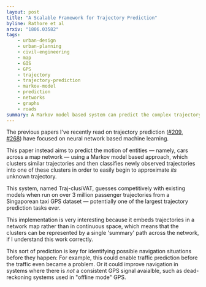 ```yaml
---
layout: post
title: "A Scalable Framework for Trajectory Prediction"
byline: Rathore et al
arxiv: "1806.03582"
tags:
    - urban-design
    - urban-planning
    - civil-engineering
    - map
    - GIS
    - GPS
    - trajectory
    - trajectory-prediction
    - markov-model
    - prediction
    - networks
    - graphs
    - roads
summary: A Markov model based system can predict the complex trajectory of a vehicle moving along a road network.
---
```


The previous papers I've recently read on trajectory prediction ([#209](http://blog.jordan.matelsky.com/365papers/209), [#268](http://blog.jordan.matelsky.com/365papers/268)) have focused on neural network based machine learning.

This paper instead aims to predict the motion of entities — namely, cars across a map network — using a Markov model based approach, which clusters similar trajectories and then classifies newly observed trajectories into one of these clusters in order to easily begin to approximate _its_ unknown trajectory.

This system, named Traj-clusiVAT, guesses competitively with existing models when run on over 3 million passenger trajectories from a Singaporean taxi GPS dataset — potentially one of the largest trajectory prediction tasks ever.

This implementation is very interesting because it embeds trajectories in a network map rather than in continuous space, which means that the clusters can be represented by a single 'summary' path across the network, if I understand this work correctly.

This sort of prediction is key for identifying possible navigation situations before they happen: For example, this could enable traffic prediction before the traffic even became a problem. Or it could improve navigation in systems where there is _not_ a consistent GPS signal avaialble, such as dead-reckoning systems used in "offline mode" GPS.
